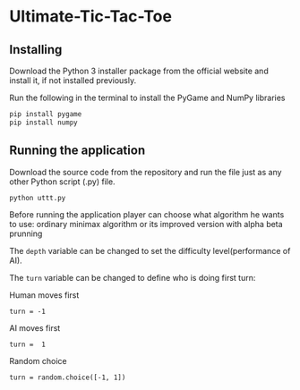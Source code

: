 # Ultimate-Tic-Tac-Toe

## Installing

Download the Python 3 installer package from the official website and install it, if not installed previously.

Run the following in the terminal to install the PyGame and NumPy libraries

```bash
pip install pygame
pip install numpy
```

## Running the application
Download the source code from the repository and run the file just as any other Python script (.py) file.

```
python uttt.py
```

Before running the application player can choose what algorithm he wants to use: ordinary minimax algorithm or its improved version with alpha beta prunning

The `depth` variable can be changed to set the difficulty level(performance of AI).

The `turn`  variable can be changed to define who is doing first turn: 

Human moves first
```
turn = -1 
```
AI moves first
```
turn =  1 
```
Random choice
```
turn = random.choice([-1, 1])
```
